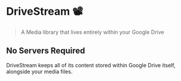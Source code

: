 # DriveStream 📽
> A Media library that lives entirely within your Google Drive

## No Servers Required

DriveStream keeps all of its content stored within Google Drive itself, alongside your media files.